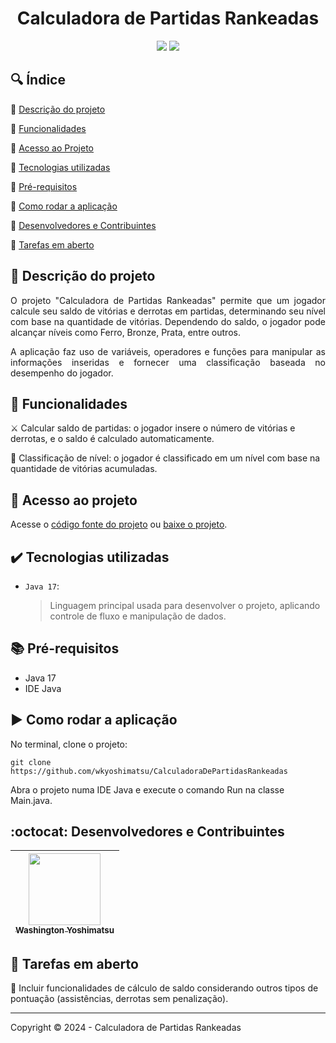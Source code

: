 <h1 align="center">Calculadora de Partidas Rankeadas</h1>

<p align="center">
  <img src="https://img.shields.io/static/v1?label=&message=Java&color=blue&style=for-the-badge&logo=Java"/>
  <img src="http://img.shields.io/static/v1?label=STATUS&message=EM%20DESENVOLVIMENTO&color=red&style=for-the-badge"/>
</p>

## :mag: Índice

:small_blue_diamond: [Descrição do projeto](#pushpin-descrição-do-projeto)

:small_blue_diamond: [Funcionalidades](#hammer-funcionalidades)

:small_blue_diamond: [Acesso ao Projeto](#file_folder-acesso-ao-projeto)

:small_blue_diamond: [Tecnologias utilizadas](#heavy_check_mark-tecnologias-utilizadas)

:small_blue_diamond: [Pré-requisitos](#books-pré-requisitos)

:small_blue_diamond: [Como rodar a aplicação](#arrow_forward-como-rodar-a-aplicação)

:small_blue_diamond: [Desenvolvedores e Contribuintes](#octocat-desenvolvedores-e-contribuintes)

:small_blue_diamond: [Tarefas em aberto](#memo-tarefas-em-aberto)

## :pushpin: Descrição do projeto

<p align="justify">
  O projeto "Calculadora de Partidas Rankeadas" permite que um jogador calcule seu saldo de vitórias e derrotas em partidas, determinando seu nível com base na quantidade de vitórias. Dependendo do saldo, o jogador pode alcançar níveis como Ferro, Bronze, Prata, entre outros.
</p>
<p align="justify">
  A aplicação faz uso de variáveis, operadores e funções para manipular as informações inseridas e fornecer uma classificação baseada no desempenho do jogador.
</p>

## :hammer: Funcionalidades

:crossed_swords: Calcular saldo de partidas: o jogador insere o número de vitórias e derrotas, e o saldo é calculado automaticamente.

:star2: Classificação de nível: o jogador é classificado em um nível com base na quantidade de vitórias acumuladas.

## :file_folder: Acesso ao projeto

Acesse o [código fonte do projeto](https://github.com/wkyoshimatsu/CalculadoraDePartidasRankeadas) ou [baixe o projeto](https://github.com/wkyoshimatsu/CalculadoraDePartidasRankeadas/archive/refs/heads/main.zip).

## :heavy_check_mark: Tecnologias utilizadas

- `Java 17`:

  > Linguagem principal usada para desenvolver o projeto, aplicando controle de fluxo e manipulação de dados.

## :books: Pré-requisitos

- Java 17
- IDE Java

## :arrow_forward: Como rodar a aplicação

No terminal, clone o projeto: 

```
git clone https://github.com/wkyoshimatsu/CalculadoraDePartidasRankeadas
```


Abra o projeto numa IDE Java e execute o comando Run na classe Main.java.

## :octocat: Desenvolvedores e Contribuintes

| [<img src="https://avatars2.githubusercontent.com/u/101765683?v=4" width=115><br><sub>Washington Yoshimatsu</sub>](https://github.com/wkyoshimatsu) | 
| :---: |

## :memo: Tarefas em aberto

:small_blue_diamond: Incluir funcionalidades de cálculo de saldo considerando outros tipos de pontuação (assistências, derrotas sem penalização).

---

Copyright :copyright: 2024 - Calculadora de Partidas Rankeadas